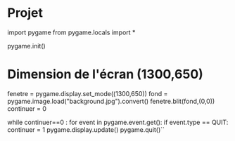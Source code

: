 # Projet
import pygame
from pygame.locals import *

pygame.init()
# Dimension de l'écran (1300,650)
fenetre = pygame.display.set_mode((1300,650))
fond = pygame.image.load("background.jpg").convert()
fenetre.blit(fond,(0,0))
continuer = 0

while continuer==0 :
    for event in pygame.event.get():
        if event.type == QUIT:
            continuer = 1
        pygame.display.update()
pygame.quit()``
